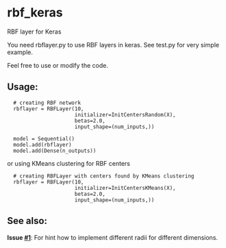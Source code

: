 # rbf_keras
RBF layer for Keras

You need rbflayer.py to use RBF layers in keras. See test.py for
very simple example.

Feel free to use or modify the code. 

## Usage:

```
  # creating RBF network
  rbflayer = RBFLayer(10,
                      initializer=InitCentersRandom(X),
                      betas=2.0,
                      input_shape=(num_inputs,))

  model = Sequential()
  model.add(rbflayer)
  model.add(Dense(n_outputs))
``` 

or using KMeans clustering for RBF centers 

```
  # creating RBFLayer with centers found by KMeans clustering
  rbflayer = RBFLayer(10,
                      initializer=InitCentersKMeans(X),
                      betas=2.0,
                      input_shape=(num_inputs,))
``` 


## See also:
**Issue [#1](https://github.com/PetraVidnerova/rbf_keras/issues/1)**:
For hint how to implement different radii for different dimensions.
